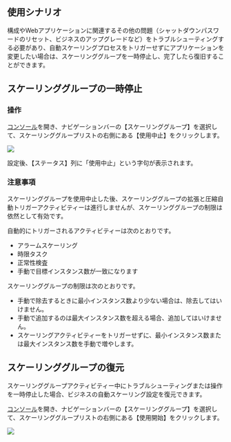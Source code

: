## 使用シナリオ

構成やWebアプリケーションに関連するその他の問題（シャットダウンパスワードのリセット、ビジネスのアップグレードなど）をトラブルシューティングする必要があり、自動スケーリングプロセスをトリガーせずにアプリケーションを変更したい場合は、スケーリンググループを一時停止し、完了したら復旧することができます。

## スケーリンググループの一時停止

### 操作

[コンソール](https://console.cloud.tencent.com/autoscaling/config)を開き、ナビゲーションバーの【スケーリンググループ】を選択して、スケーリンググループリストの右側にある【使用中止】をクリックします。

![](https://mc.qcloudimg.com/static/img/ba3bfe7ebc1d21be86f8947b4ed51df9/8.jpg)

設定後、【ステータス】列に「使用中止」という字句が表示されます。

### 注意事項

スケーリンググループを使用中止した後、スケーリンググループの拡張と圧縮自動トリガーアクティビティーは進行しませんが、スケーリンググループの制限は依然として有効です。

自動的にトリガーされるアクティビティーは次のとおりです。
- アラームスケーリング
- 時限タスク
- 正常性検査
- 手動で目標インスタンス数が一致になります

スケーリンググループの制限は次のとおりです。

- 手動で除去するときに最小インスタンス数より少ない場合は、除去してはいけません。
- 手動で追加するのは最大インスタンス数を超える場合、追加してはいけません。
- スケーリングアクティビティーをトリガーせずに、最小インスタンス数または最大インスタンス数を手動で増やします。

## スケーリンググループの復元

スケーリンググループアクティビティー中にトラブルシューティングまたは操作を一時停止した場合、ビジネスの自動スケーリング設定を復元できます。

[コンソール](https://console.cloud.tencent.com/autoscaling/config)を開き、ナビゲーションバーの【スケーリンググループ】を選択して、スケーリンググループリストの右側にある【使用開始】をクリックします。

![](http://mc.qcloudimg.com/static/img/2a2d2d5704b53b4705a39798b53f8425/image.jpg)





